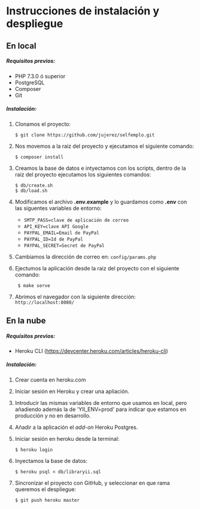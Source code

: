 # Instrucciones de instalación y despliegue

## En local

##### Requisitos previos:
* PHP 7.3.0 ó superior
* PostgreSQL
* Composer
* Git

##### Instalación:
1. Clonamos el proyecto:
   
   ```
   $ git clone https://github.com/jujerez/selfemplo.git
   ``` 
2. Nos movemos a la raiz del proyecto y ejecutamos el siguiente comando:
    ```
    $ composer install
    ```

3. Creamos la base de datos e intyectamos con los scripts, dentro de la raiz del proyecto ejecutamos los siguientes comandos:

    ```
    $ db/create.sh
    $ db/load.sh
    ```
4. Modificamos el archivo **.env.example** y lo guardamos como **.env** con las siguentes variables de entorno:
    * `SMTP_PASS=clave de aplicación de correo`
    * `API_KEY=clave API Google`
    * `PAYPAL_EMAIL=Email de PayPal`    
    * `PAYPAL_ID=Id de PayPal`
    * `PAYPAL_SECRET=Secret de PayPal`
5. Cambiamos la dirección de correo en:
`config/params.php`

5. Ejectumos la aplicación desde la raiz del proyecto con el siguiente comando:

    ```
     $ make serve
    ```
6. Abrimos el navegador con la siguiente dirección:
`http://localhost:8080/`



## En la nube

##### Requisitos previos:

* Heroku CLI (https://devcenter.heroku.com/articles/heroku-cli)

##### Instalación:

1. Crear cuenta en heroku.com

2. Iniciar sesión en Heroku y crear una apliación.

3. Introducir las mismas variables de entorno que usamos en local, pero añadiendo además la de 'YII_ENV=prod' para indicar que estamos en producción y no en desarrollo.

4. Añadir a la aplicación el *add-on* Heroku Postgres.

5. Iniciar sesión en heroku desde la terminal:

    ```
    $ heroku login
    ```

6. Inyectamos la base de datos:

    ```
    $ heroku psql < db/libraryii.sql
    ```

7. Sincronizar el proyecto con GitHub, y seleccionar en que rama queremos el despliegue:

    ```
    $ git push heroku master
    ```

